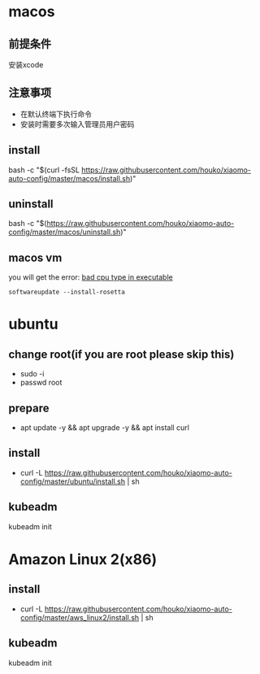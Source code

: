 # macos

## 前提条件

安装xcode

## 注意事项

- 在默认终端下执行命令
- 安装时需要多次输入管理员用户密码

## install

bash -c "$(curl -fsSL https://raw.githubusercontent.com/houko/xiaomo-auto-config/master/macos/install.sh)"

## uninstall

bash -c "$(https://raw.githubusercontent.com/houko/xiaomo-auto-config/master/macos/uninstall.sh)"

## macos vm

you will get the
error: [bad cpu type in executable](https://apple.stackexchange.com/questions/408375/zsh-bad-cpu-type-in-executable)

`softwareupdate --install-rosetta`

# ubuntu

## change root(if you are root please skip this)

- sudo -i
- passwd root

## prepare

- apt update -y && apt upgrade -y && apt install curl

## install

- curl -L https://raw.githubusercontent.com/houko/xiaomo-auto-config/master/ubuntu/install.sh | sh

## kubeadm

kubeadm init

# Amazon Linux 2(x86)

## install

- curl -L https://raw.githubusercontent.com/houko/xiaomo-auto-config/master/aws_linux2/install.sh | sh

## kubeadm

kubeadm init